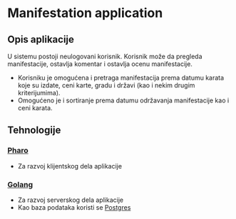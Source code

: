 # Manifestation application 
  
  
## Opis aplikacije

U sistemu postoji neulogovani korisnik. Korisnik može da pregleda manifestacije, ostavlja komentar i ostavlja ocenu manifestacije.
* Korisniku je omogućena i pretraga manifestacija prema datumu karata koje su izdate, ceni karte, gradu i  državi (kao i nekim drugim kriterijumima).
* Omogućeno je i sortiranje prema datumu održavanja manifestacije kao i ceni karata.

## Tehnologije
### [Pharo](https://pharo.org/)
* Za razvoj klijentskog dela aplikacije


### [Golang](https://golang.org/)
* Za razvoj serverskog dela aplikacije
* Kao baza podataka koristi se [Postgres](https://www.postgresql.org/)
